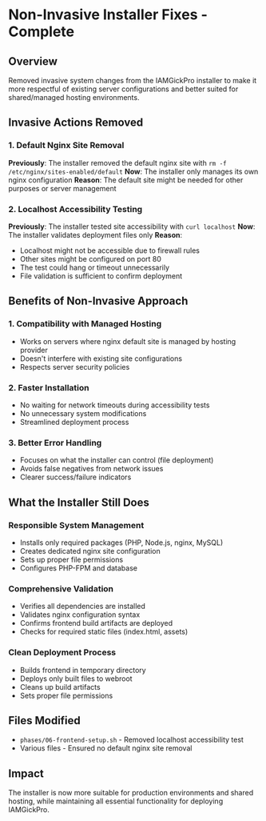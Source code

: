 # Non-Invasive Installer Fixes - Complete

## Overview
Removed invasive system changes from the IAMGickPro installer to make it more respectful of existing server configurations and better suited for shared/managed hosting environments.

## Invasive Actions Removed

### 1. Default Nginx Site Removal
**Previously**: The installer removed the default nginx site with `rm -f /etc/nginx/sites-enabled/default`
**Now**: The installer only manages its own nginx configuration
**Reason**: The default site might be needed for other purposes or server management

### 2. Localhost Accessibility Testing  
**Previously**: The installer tested site accessibility with `curl localhost`
**Now**: The installer validates deployment files only
**Reason**: 
- Localhost might not be accessible due to firewall rules
- Other sites might be configured on port 80
- The test could hang or timeout unnecessarily
- File validation is sufficient to confirm deployment

## Benefits of Non-Invasive Approach

### 1. Compatibility with Managed Hosting
- Works on servers where nginx default site is managed by hosting provider
- Doesn't interfere with existing site configurations
- Respects server security policies

### 2. Faster Installation
- No waiting for network timeouts during accessibility tests
- No unnecessary system modifications
- Streamlined deployment process

### 3. Better Error Handling
- Focuses on what the installer can control (file deployment)
- Avoids false negatives from network issues
- Clearer success/failure indicators

## What the Installer Still Does

### Responsible System Management
- Installs only required packages (PHP, Node.js, nginx, MySQL)
- Creates dedicated nginx site configuration
- Sets up proper file permissions
- Configures PHP-FPM and database

### Comprehensive Validation
- Verifies all dependencies are installed
- Validates nginx configuration syntax
- Confirms frontend build artifacts are deployed
- Checks for required static files (index.html, assets)

### Clean Deployment Process
- Builds frontend in temporary directory
- Deploys only built files to webroot
- Cleans up build artifacts
- Sets proper file permissions

## Files Modified
- `phases/06-frontend-setup.sh` - Removed localhost accessibility test
- Various files - Ensured no default nginx site removal

## Impact
The installer is now more suitable for production environments and shared hosting, while maintaining all essential functionality for deploying IAMGickPro.
